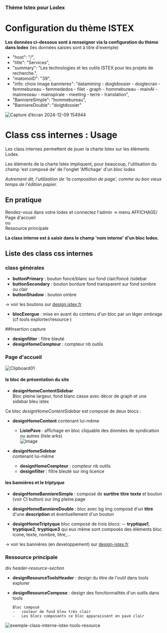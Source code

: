 ### Thème Istex pour Lodex

# Configuration du thème ISTEX

**Les données ci-dessous sont à renseigner via la configuration du thème dans lodex**
(les données saisies sont à titre d'exemple)

-   "host": "/",
-   "title": "Services",
-   "summary": "Les technologies et les outils ISTEX pour les projets de recherche.",
-   "matomoID": "39",
-   "info: choix image bannieres": "datamining - doigtdossier - doigtecran - femmebureau - femmededos - filet - graph - hommebureau - mainAI - mainreseau - mainspirale - meeting - terre - translation",
-   "BanniereSimple": "hommebureau",
-   "BanniereDouble": "doigtdossier"

![Capture d’écran 2024-12-09 154944](https://github.com/user-attachments/assets/0ba1d554-081c-4cb0-98bf-2424f74fb933)

# Class css internes : Usage

Les class internes permettent de jouer la charte Istex sur les éléments Lodex.

Les éléments de la charte Istex impliquent, pour beaucoup, l'utilisation du champ 'est composé de' de l'onglet 'Affichage' d'un bloc lodex

_Autrement dit, l'utilisation de 'la composition de page', comme au bon vieux temps de l'édition papier._

## En pratique

Rendez-vous dans votre lodex et connectez l'admin -> menu AFFICHAGE/  
Page d'accueil  
ou  
Ressource principale

**La class interne est à saisir dans le champ 'nom interne' d'un bloc lodex.**

## Liste des class css internes

### class générales

-   **buttonPrimary** : bouton foncé/blanc sur fond clair/foncé /sidebar
-   **buttonSecondary** : bouton bordure fond transparent sur fond sombre ou clair
-   **buttonShadow** : bouton ombre

-> voir les boutons sur [design.istex.fr](https://design.istex.fr/boutons/)

-   **blocExergue** : mise en avant du contenu d'un bloc par un léger ombrage (cf tools explorter/resource )

##Insertion capture

-   **designfilter** : filtre bleuté
-   **designHomeCompteur** : compteur nb outils

### Page d'accueil

![Clipboard01](https://github.com/user-attachments/assets/075525a1-52a8-4ba6-bb0c-6efc541cbd1f)

#### le bloc de présentation du site

-   **designHomeContentSidebar**  
    Bloc pleine largeur, fond blanc casse avec décor de graph et une sidebar bleu istex

Ce bloc _designHomeContentSidebar_ est composé de deux blocs :

-   **designHomeContent**
    contenant lui-même

    -   **ListePave** : affichage en bloc cliquable des données de syndication ou autres (liste arks)  
        ![image](https://github.com/user-attachments/assets/b09fe55c-e4d0-467e-a046-879e30e9e019)

-   **designHomeSidebar**  
    contenant lui-même
    -   **designHomeCompteur** : compteur nb outils
    -   **designfilter** : filtre bleuté sur img licence

#### les bannières et le triptyque

-   **designHomeBanniereSimple** : composé de **surtitre** **titre** **texte** et bouton (voir CI button) sur img pleine page

-   **designHomeBanniereDouble** : bloc avec bg img composé d'un **titre** d'une **description** et éventuellement d'un bouton

-   **designHomeTriptyque** bloc composé de trois blocs:
    -- **tryptique1**, **tryptique2**, **tryptique3**
    qui eux même sont composés des éléments bloc icone, texte, nombre, titre,...

-> voir les bannières (en developpement) sur [design-istex.fr](http://viwp4.intra.inist.fr:40260/bannieres/)

### Ressource principale

div _header-resource-section_

-   **designResourceToolsHeader** : design du titre de l'outil dans tools explorer

-   **designResourceCompose** : design des fonctionnalités d'un outils dans tools

        Bloc composé
        -   couleur de fond bleu très clair
        -   Les blocs composants ce bloc apparaissent en pavé clair

![exemple-class-interne-istex-tools-resource](https://github.com/Inist-CNRS/lodex/assets/122360177/252c3b1a-193f-4d90-9f35-75bfdddffc54)
